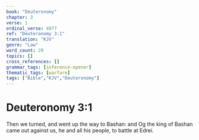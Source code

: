 ```yaml
---
book: "Deuteronomy"
chapter: 3
verse: 1
ordinal_verse: 4977
ref: "Deuteronomy 3:1"
translation: "KJV"
genre: "Law"
word_count: 29
topics: []
cross_references: []
grammar_tags: [inference-opener]
thematic_tags: [warfare]
tags: ["Bible","KJV","Deuteronomy"]
---
```


# Deuteronomy 3:1

Then we turned, and went up the way to Bashan: and Og the king of Bashan came out against us, he and all his people, to battle at Edrei.

